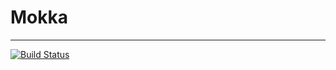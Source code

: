 # Mokka
---
[![Build Status](https://travis-ci.org/hycomsa/mokka.svg?branch=master)](https://travis-ci.org/hycomsa/mokka)
